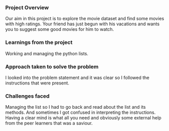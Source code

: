 ### Project Overview

 Our aim in this project is to explore the movie dataset and find some movies with high ratings. Your friend has just begun with his vacations and wants you to suggest some good movies for him to watch.


### Learnings from the project

 Working and managing the python lists.


### Approach taken to solve the problem

 I looked into the problem statement and it was clear so I followed the instructions that were present.



### Challenges faced

 Managing the list so I had to go back and read about the list and its methods. And sometimes I got confused in interpreting the instructions. Having a clear mind is what all you need and obviously some external help from the peer learners that was a saviour.


